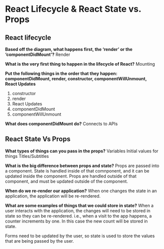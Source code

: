 # React Lifecycle & React State vs. Props

## React lifecycle

**Based off the diagram, what happens first, the ‘render’ or the ‘componentDidMount’?**
Render

**What is the very first thing to happen in the lifecycle of React?**
Mounting

**Put the following things in the order that they happen: componentDidMount, render, constructor, componentWillUnmount, React Updates**

1. constructor
2. render
3. React Updates
4. componentDidMount
5. componentWillUnmount

**What does componentDidMount do?**
Connects to APIs

## React State Vs Props

**What types of things can you pass in the props?**
Variables
Initial values for things
Titles/Subtitles

**What is the big difference between props and state?**
Props are passed into a component. State is handled inside of that comnponent, and it can be updated inside the component. Props are handled outside of that component, and must be updated outside of the component.

**When do we re-render our application?**
When one changes the state in an application, the application will be re-rendered. 

**What are some examples of things that we could store in state?**
When a user interacts with the application, the changes will need to be stored in state so they can be re-rendered. i.e., when a visit to the app happens, a counter increments by one. In this case the new count will be stored in state.

Forms need to be updated by the user, so state is used to store the values that are being passed by the user.